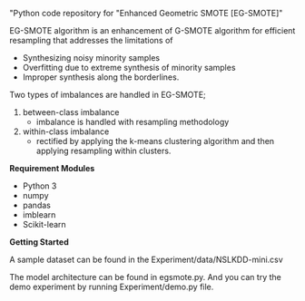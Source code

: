 "Python code repository for "Enhanced Geometric SMOTE [EG-SMOTE]"  

EG-SMOTE algorithm is an enhancement of G-SMOTE algorithm for efficient resampling that addresses the limitations of 
* Synthesizing noisy minority samples
* Overfitting due to extreme synthesis of minority samples
* Improper synthesis along the borderlines.
  
Two types of imbalances are handled in EG-SMOTE; 
1) between-class imbalance
    - imbalance is handled with resampling methodology
2) within-class imbalance
    - rectified by applying the k-means clustering algorithm and then applying resampling within clusters. 

**Requirement Modules**   
* Python 3
* numpy
* pandas
* imblearn
* Scikit-learn  


**Getting Started**  

A sample dataset can be found in the Experiment/data/NSLKDD-mini.csv  

The model architecture can be found in egsmote.py. And you can try the demo experiment by running Experiment/demo.py file.
